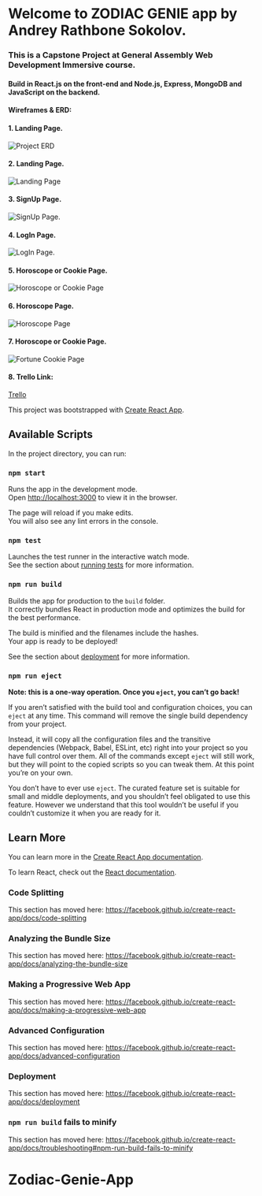 # **Welcome to ZODIAC GENIE app by Andrey Rathbone Sokolov.**

### This is a Capstone Project at General Assembly Web Development Immersive course.

#### Build in React.js on the front-end and Node.js, Express, MongoDB and JavaScript on the backend.

#### Wireframes & ERD:


#### 1. Landing Page.

 ![Project ERD](url "/images/ERD+Wireframes/Zodiac-Gegie-App-ERD.png")

#### 2. Landing Page.

 ![Landing Page](url "/images/ERD+Wireframes/Zodiac-Gegie-App-Wireframes.png")
 
 
#### 3. SignUp Page.

 ![SignUp Page.](url "/images/ERD+Wireframes/Zodiac-Gegie-App-Wireframes-SignUp.png")
 
 
#### 4. LogIn Page.

 ![LogIn Page.](url "/images/ERD+Wireframes/Zodiac-Gegie-App-Wireframes-LogIn.png")
 
 
#### 5. Horoscope or Cookie Page.

 ![Horoscope or Cookie Page](url "/images/ERD+Wireframes/Zodiac-Gegie-App-Wireframes-Horoscope-or-Cookie.png")
 
 
#### 6. Horoscope Page.

 ![Horoscope Page](url "/images/ERD+Wireframes/Zodiac-Gegie-App-Wireframes-Horoscope.png")
 
 
#### 7. Horoscope or Cookie Page.

 ![Fortune Cookie Page](url "/images/ERD+Wireframes/Zodiac-Gegie-App-Wireframes-Cookie.png")
 
 
#### 8. Trello Link:

[Trello](https://trello.com/b/C62GhUbX)

































This project was bootstrapped with [Create React App](https://github.com/facebook/create-react-app).

## Available Scripts

In the project directory, you can run:

### `npm start`

Runs the app in the development mode.<br>
Open [http://localhost:3000](http://localhost:3000) to view it in the browser.

The page will reload if you make edits.<br>
You will also see any lint errors in the console.

### `npm test`

Launches the test runner in the interactive watch mode.<br>
See the section about [running tests](https://facebook.github.io/create-react-app/docs/running-tests) for more information.

### `npm run build`

Builds the app for production to the `build` folder.<br>
It correctly bundles React in production mode and optimizes the build for the best performance.

The build is minified and the filenames include the hashes.<br>
Your app is ready to be deployed!

See the section about [deployment](https://facebook.github.io/create-react-app/docs/deployment) for more information.

### `npm run eject`

**Note: this is a one-way operation. Once you `eject`, you can’t go back!**

If you aren’t satisfied with the build tool and configuration choices, you can `eject` at any time. This command will remove the single build dependency from your project.

Instead, it will copy all the configuration files and the transitive dependencies (Webpack, Babel, ESLint, etc) right into your project so you have full control over them. All of the commands except `eject` will still work, but they will point to the copied scripts so you can tweak them. At this point you’re on your own.

You don’t have to ever use `eject`. The curated feature set is suitable for small and middle deployments, and you shouldn’t feel obligated to use this feature. However we understand that this tool wouldn’t be useful if you couldn’t customize it when you are ready for it.

## Learn More

You can learn more in the [Create React App documentation](https://facebook.github.io/create-react-app/docs/getting-started).

To learn React, check out the [React documentation](https://reactjs.org/).

### Code Splitting

This section has moved here: https://facebook.github.io/create-react-app/docs/code-splitting

### Analyzing the Bundle Size

This section has moved here: https://facebook.github.io/create-react-app/docs/analyzing-the-bundle-size

### Making a Progressive Web App

This section has moved here: https://facebook.github.io/create-react-app/docs/making-a-progressive-web-app

### Advanced Configuration

This section has moved here: https://facebook.github.io/create-react-app/docs/advanced-configuration

### Deployment

This section has moved here: https://facebook.github.io/create-react-app/docs/deployment

### `npm run build` fails to minify

This section has moved here: https://facebook.github.io/create-react-app/docs/troubleshooting#npm-run-build-fails-to-minify
# Zodiac-Genie-App
